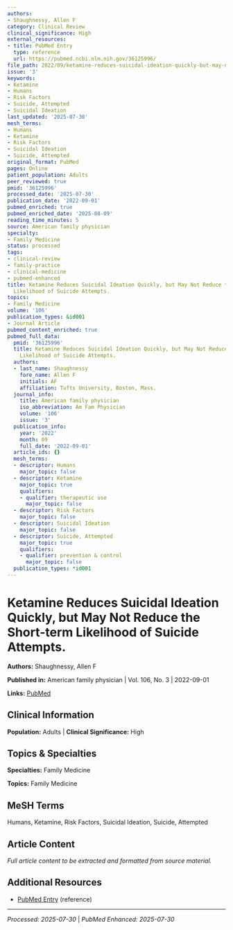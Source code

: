 ```yaml
---
authors:
- Shaughnessy, Allen F
category: Clinical Review
clinical_significance: High
external_resources:
- title: PubMed Entry
  type: reference
  url: https://pubmed.ncbi.nlm.nih.gov/36125996/
file_path: 2022/09/ketamine-reduces-suicidal-ideation-quickly-but-may-not-reduc.md
issue: '3'
keywords:
- Ketamine
- Humans
- Risk Factors
- Suicide, Attempted
- Suicidal Ideation
last_updated: '2025-07-30'
mesh_terms:
- Humans
- Ketamine
- Risk Factors
- Suicidal Ideation
- Suicide, Attempted
original_format: PubMed
pages: Online
patient_population: Adults
peer_reviewed: true
pmid: '36125996'
processed_date: '2025-07-30'
publication_date: '2022-09-01'
pubmed_enriched: true
pubmed_enriched_date: '2025-08-09'
reading_time_minutes: 5
source: American family physician
specialty:
- Family Medicine
status: processed
tags:
- clinical-review
- family-practice
- clinical-medicine
- pubmed-enhanced
title: Ketamine Reduces Suicidal Ideation Quickly, but May Not Reduce the Short-term
  Likelihood of Suicide Attempts.
topics:
- Family Medicine
volume: '106'
publication_types: &id001
- Journal Article
pubmed_content_enriched: true
pubmed_full_data:
  pmid: '36125996'
  title: Ketamine Reduces Suicidal Ideation Quickly, but May Not Reduce the Short-term
    Likelihood of Suicide Attempts.
  authors:
  - last_name: Shaughnessy
    fore_name: Allen F
    initials: AF
    affiliation: Tufts University, Boston, Mass.
  journal_info:
    title: American family physician
    iso_abbreviation: Am Fam Physician
    volume: '106'
    issue: '3'
  publication_info:
    year: '2022'
    month: 09
    full_date: '2022-09-01'
  article_ids: {}
  mesh_terms:
  - descriptor: Humans
    major_topic: false
  - descriptor: Ketamine
    major_topic: true
    qualifiers:
    - qualifier: therapeutic use
      major_topic: false
  - descriptor: Risk Factors
    major_topic: false
  - descriptor: Suicidal Ideation
    major_topic: false
  - descriptor: Suicide, Attempted
    major_topic: true
    qualifiers:
    - qualifier: prevention & control
      major_topic: false
  publication_types: *id001
---
```


# Ketamine Reduces Suicidal Ideation Quickly, but May Not Reduce the Short-term Likelihood of Suicide Attempts.

**Authors:** Shaughnessy, Allen F

**Published in:** American family physician | Vol. 106, No. 3 | 2022-09-01

**Links:** [PubMed](https://pubmed.ncbi.nlm.nih.gov/36125996/)

## Clinical Information

**Population:** Adults | **Clinical Significance:** High

## Topics & Specialties

**Specialties:** Family Medicine

**Topics:** Family Medicine

## MeSH Terms

Humans, Ketamine, Risk Factors, Suicidal Ideation, Suicide, Attempted

## Article Content

*Full article content to be extracted and formatted from source material.*

## Additional Resources

- [PubMed Entry](https://pubmed.ncbi.nlm.nih.gov/36125996/) (reference)

---

*Processed: 2025-07-30* | *PubMed Enhanced: 2025-07-30*
